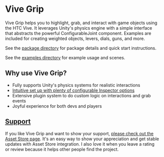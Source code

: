 # Vive Grip

Vive Grip helps you to highlight, grab, and interact with game objects using the HTC Vive. It leverages Unity's physics engine with a simple interface that abstracts the powerful ConfigurableJoint component. Examples are included for creating weighted objects, levers, dials, guns, and more.

See the [package directory](Assets/ViveGrip) for package details and quick start instructions.

See the [examples directory](Assets/ViveGrip/Examples) for example usage and scenes.

## Why use Vive Grip?

- Fully supports Unity's physics systems for realistic interactions
- [Intuitive set up with plenty of configurable Inspector options](https://www.youtube.com/watch?v=NyKWBeC_pSI)
- Extensive plugin system to do custom logic on interactions and grab events
- Joyful experience for both devs and players

## [Support](http://u3d.as/t55)

If you like Vive Grip and want to show your support, [please check out the Asset Store page](http://u3d.as/t55). It's an easy way to show your appreciation and get stable updates with Asset Store integration. I also love it when you leave a rating or review because it helps other people find the project.
